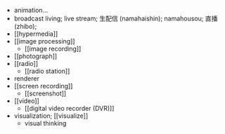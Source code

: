 - animation...
- broadcast living; live stream; 生配信 (namahaishin); namahousou; 直播 (zhibo);
- [[hypermedia]]
- [[image processing]]
    - [[image recording]]
- [[photograph]]
- [[radio]]
    - [[radio station]]
- renderer
- [[screen recording]]
    - [[screenshot]]
- [[video]]
    - [[digital video recorder (DVR)]]
- visualization; [[visualize]]
    - visual thinking
